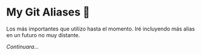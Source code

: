 # My Git Aliases 🚀

Los más importantes que utilizo hasta el momento.
Iré incluyendo más alias en un futuro no muy distante.

_Continuara..._